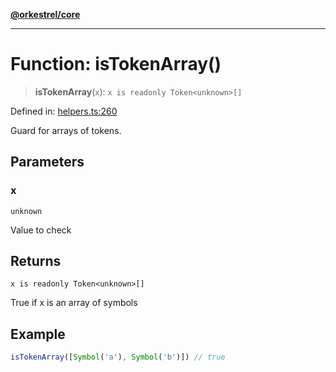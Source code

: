 [**@orkestrel/core**](../index.md)

***

# Function: isTokenArray()

> **isTokenArray**(`x`): `x is readonly Token<unknown>[]`

Defined in: [helpers.ts:260](https://github.com/orkestrel/core/blob/36bb4ac962a6eb83d3b3b7e1d15ed7b2fd751427/src/helpers.ts#L260)

Guard for arrays of tokens.

## Parameters

### x

`unknown`

Value to check

## Returns

`x is readonly Token<unknown>[]`

True if x is an array of symbols

## Example

```ts
isTokenArray([Symbol('a'), Symbol('b')]) // true
```
